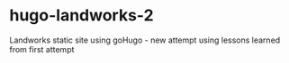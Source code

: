 # hugo-landworks-2
Landworks static site using goHugo - new attempt using lessons learned from first attempt
